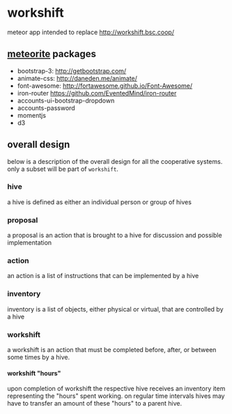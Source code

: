 # workshift

meteor app intended to replace http://workshift.bsc.coop/

## [meteorite](http://oortcloud.github.com/meteorite/) packages

- bootstrap-3: http://getbootstrap.com/
- animate-css: http://daneden.me/animate/
- font-awesome: http://fortawesome.github.io/Font-Awesome/
- iron-router https://github.com/EventedMind/iron-router
- accounts-ui-bootstrap-dropdown
- accounts-password
- momentjs
- d3

## overall design

below is a description of the overall design for all the cooperative systems. only a subset will be part of `workshift`.

### hive

a hive is defined as either an individual person or group of hives

### proposal

a proposal is an action that is brought to a hive for discussion and possible implementation

### action

an action is a list of instructions that can be implemented by a hive

### inventory

inventory is a list of objects, either physical or virtual, that are controlled by a hive

### workshift

a workshift is an action that must be completed before, after, or between some times by a hive.

#### workshift "hours"

upon completion of workshift the respective hive receives an inventory item representing the "hours" spent working. on regular time intervals hives may have to transfer an amount of these "hours" to a parent hive.
